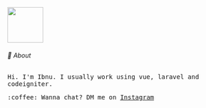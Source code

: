 <img src="https://media.giphy.com/media/ZZv4cIy21A23e/giphy.gif" width="80px"/><br>
###### 👤 About 
  <samp>Hi. I'm Ibnu. I usually work using vue, laravel and codeigniter.</samp>
<br>
<div><samp> :coffee: Wanna chat? DM me on <a href="https://instagram.com/ibnushevayanto">Instagram</a></samp></div>
